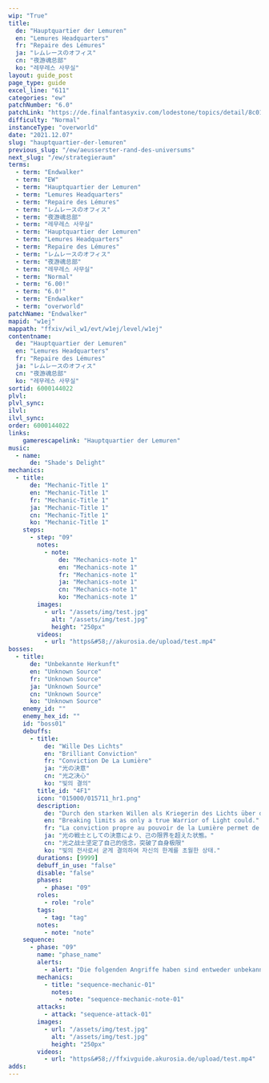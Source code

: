 ```yaml
---
wip: "True"
title:
  de: "Hauptquartier der Lemuren"
  en: "Lemures Headquarters"
  fr: "Repaire des Lémures"
  ja: "レムレースのオフィス"
  cn: "夜游魂总部"
  ko: "레무레스 사무실"
layout: guide_post
page_type: guide
excel_line: "611"
categories: "ew"
patchNumber: "6.0"
patchLink: "https://de.finalfantasyxiv.com/lodestone/topics/detail/8c0146ce7f89035f0f27dcad1edcf30d3037fcf5"
difficulty: "Normal"
instanceType: "overworld"
date: "2021.12.07"
slug: "hauptquartier-der-lemuren"
previous_slug: "/ew/aeusserster-rand-des-universums"
next_slug: "/ew/strategieraum"
terms:
  - term: "Endwalker"
  - term: "EW"
  - term: "Hauptquartier der Lemuren"
  - term: "Lemures Headquarters"
  - term: "Repaire des Lémures"
  - term: "レムレースのオフィス"
  - term: "夜游魂总部"
  - term: "레무레스 사무실"
  - term: "Hauptquartier der Lemuren"
  - term: "Lemures Headquarters"
  - term: "Repaire des Lémures"
  - term: "レムレースのオフィス"
  - term: "夜游魂总部"
  - term: "레무레스 사무실"
  - term: "Normal"
  - term: "6.00!"
  - term: "6.0!"
  - term: "Endwalker"
  - term: "overworld"
patchName: "Endwalker"
mapid: "w1ej"
mappath: "ffxiv/wil_w1/evt/w1ej/level/w1ej"
contentname:
  de: "Hauptquartier der Lemuren"
  en: "Lemures Headquarters"
  fr: "Repaire des Lémures"
  ja: "レムレースのオフィス"
  cn: "夜游魂总部"
  ko: "레무레스 사무실"
sortid: 6000144022
plvl: 
plvl_sync: 
ilvl: 
ilvl_sync: 
order: 6000144022
links:
    gamerescapelink: "Hauptquartier der Lemuren"
music:
  - name:
      de: "Shade's Delight"
mechanics:
  - title:
      de: "Mechanic-Title 1"
      en: "Mechanic-Title 1"
      fr: "Mechanic-Title 1"
      ja: "Mechanic-Title 1"
      cn: "Mechanic-Title 1"
      ko: "Mechanic-Title 1"
    steps:
      - step: "09"
        notes:
          - note:
              de: "Mechanics-note 1"
              en: "Mechanics-note 1"
              fr: "Mechanics-note 1"
              ja: "Mechanics-note 1"
              cn: "Mechanics-note 1"
              ko: "Mechanics-note 1"
        images:
          - url: "/assets/img/test.jpg"
            alt: "/assets/img/test.jpg"
            height: "250px"
        videos:
          - url: "https&#58;//akurosia.de/upload/test.mp4"
bosses:
  - title:
      de: "Unbekannte Herkunft"
      en: "Unknown Source"
      fr: "Unknown Source"
      ja: "Unknown Source"
      cn: "Unknown Source"
      ko: "Unknown Source"
    enemy_id: ""
    enemy_hex_id: ""
    id: "boss01"
    debuffs:
      - title:
          de: "Wille Des Lichts"
          en: "Brilliant Conviction"
          fr: "Conviction De La Lumière"
          ja: "光の決意"
          cn: "光之决心"
          ko: "빛의 결의"
        title_id: "4F1"
        icon: "015000/015711_hr1.png"
        description:
          de: "Durch den starken Willen als Kriegerin des Lichts über die eigenen Grenzen hinausgewachsen."
          en: "Breaking limits as only a true Warrior of Light could."
          fr: "La conviction propre au pouvoir de la Lumière permet de dépasser ses limites."
          ja: "光の戦士としての決意により、己の限界を超えた状態。"
          cn: "光之战士坚定了自己的信念，突破了自身极限"
          ko: "빛의 전사로서 굳게 결의하여 자신의 한계를 초월한 상태."
        durations: [9999]
        debuff_in_use: "false"
        disable: "false"
        phases:
          - phase: "09"
        roles:
          - role: "role"
        tags:
          - tag: "tag"
        notes:
          - note: "note"
    sequence:
      - phase: "09"
        name: "phase_name"
        alerts:
          - alert: "Die folgenden Angriffe haben sind entweder unbekannt oder haben keine klare Herkunft"
        mechanics:
          - title: "sequence-mechanic-01"
            notes:
              - note: "sequence-mechanic-note-01"
        attacks:
          - attack: "sequence-attack-01"
        images:
          - url: "/assets/img/test.jpg"
            alt: "/assets/img/test.jpg"
            height: "250px"
        videos:
          - url: "https&#58;//ffxivguide.akurosia.de/upload/test.mp4"
adds:
---
```

